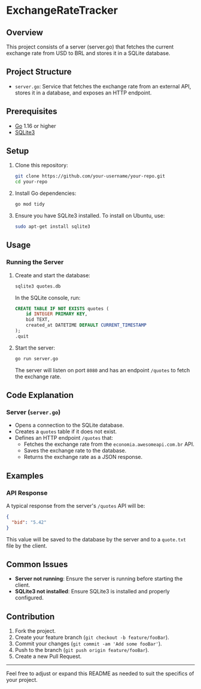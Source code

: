 # ExchangeRateTracker

## Overview

This project consists of a server (server.go) that fetches the current exchange rate from USD to BRL and stores it in a SQLite database.

## Project Structure

- `server.go`: Service that fetches the exchange rate from an external API, stores it in a database, and exposes an HTTP endpoint.


## Prerequisites

- [Go](https://golang.org/dl/) 1.16 or higher
- [SQLite3](https://www.sqlite.org/download.html)

## Setup

1. Clone this repository:

    ```sh
    git clone https://github.com/your-username/your-repo.git
    cd your-repo
    ```

2. Install Go dependencies:

    ```sh
    go mod tidy
    ```

3. Ensure you have SQLite3 installed. To install on Ubuntu, use:

    ```sh
    sudo apt-get install sqlite3
    ```

## Usage

### Running the Server

1. Create and start the database:

    ```sh
    sqlite3 quotes.db
    ```

    In the SQLite console, run:

    ```sql
    CREATE TABLE IF NOT EXISTS quotes (
        id INTEGER PRIMARY KEY,
        bid TEXT,
        created_at DATETIME DEFAULT CURRENT_TIMESTAMP
    );
    .quit
    ```

2. Start the server:

    ```sh
    go run server.go
    ```

    The server will listen on port `8080` and has an endpoint `/quotes` to fetch the exchange rate.

## Code Explanation

### Server (`server.go`)

- Opens a connection to the SQLite database.
- Creates a `quotes` table if it does not exist.
- Defines an HTTP endpoint `/quotes` that:
  - Fetches the exchange rate from the `economia.awesomeapi.com.br` API.
  - Saves the exchange rate to the database.
  - Returns the exchange rate as a JSON response.

## Examples

### API Response

A typical response from the server's `/quotes` API will be:

```json
{
  "bid": "5.42"
}
```

This value will be saved to the database by the server and to a `quote.txt` file by the client.

## Common Issues

- **Server not running**: Ensure the server is running before starting the client.
- **SQLite3 not installed**: Ensure SQLite3 is installed and properly configured.

## Contribution

1. Fork the project.
2. Create your feature branch (`git checkout -b feature/fooBar`).
3. Commit your changes (`git commit -am 'Add some fooBar'`).
4. Push to the branch (`git push origin feature/fooBar`).
5. Create a new Pull Request.

---

Feel free to adjust or expand this README as needed to suit the specifics of your project.